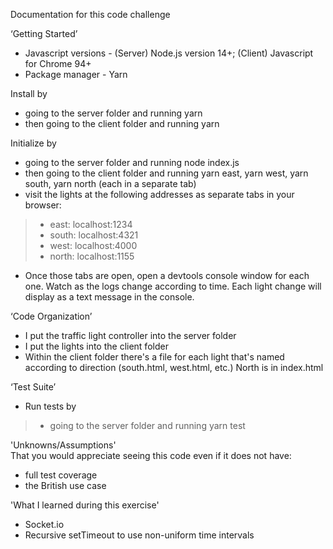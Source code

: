 Documentation for this code challenge  

‘Getting Started’  
- Javascript versions - (Server) Node.js version 14+; (Client) Javascript for Chrome 94+
- Package manager - Yarn

Install by  
- going to the server folder and running yarn
- then going to the client folder and running yarn

Initialize by  
- going to the server folder and running node index.js 
- then going to the client folder and running yarn east, yarn west, yarn south, yarn north (each in a separate tab)
- visit the lights at the following addresses as separate tabs in your browser:
> - east: localhost:1234 
> - south: localhost:4321
> - west: localhost:4000
> - north: localhost:1155
- Once those tabs are open, open a devtools console window for each one. Watch as the logs change according to time. Each light change will display as a text message in the console.

  
‘Code Organization’  
- I put the traffic light controller into the server folder  
- I put the lights into the client folder  
- Within the client folder there's a file for each light that's named according to direction (south.html, west.html, etc.) North is in index.html

‘Test Suite’  
- Run tests by
> - going to the server folder and running yarn test

'Unknowns/Assumptions'  
That you would appreciate seeing this code even if it does not have:
- full test coverage
- the British use case

'What I learned during this exercise'
- Socket.io
- Recursive setTimeout to use non-uniform time intervals